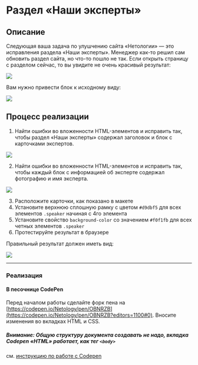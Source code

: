 # Раздел «Наши эксперты»

## Описание

Следующая ваша задача по улушчению сайта «Нетологии» &mdash; это исправления раздела «Наши эксперты».
Менеджер как-то решил сам обновить раздел сайта, но что-то пошло не так.
Если открыть страницу с разделом сейчас, то вы увидите не очень красивый результат:


![](https://netology-code.github.io/html-2-homeworks/sources/2-2/experts-before.jpg)

Вам нужно привести блок к исходному виду: 

![](https://netology-code.github.io/html-2-homeworks/sources/2-2/experts-after.jpg)

## Процесс реализации

1. Найти ошибки во вложенности HTML-элементов и исправить так, чтобы раздел «Наши эксперты» содержал заголовок и блок с карточками экспертов. 

![](https://netology-code.github.io/html-2-homeworks/sources/2-2/experts-stage0.jpg)


2. Найти ошибки во вложенности HTML-элементов и исправить так, чтобы каждый блок с информацией об эксперте содержал фотографию и имя эксперта. 

![](https://netology-code.github.io/html-2-homeworks/sources/2-2/experts-stage1.jpg)

3. Расположите карточки, как показано в макете
4. Установите верхнюю сплошную рамку с цветом `#d9dbf5` для всех элементов `.speaker` начиная с 4го элемента
5. Установите свойство `background-color` со значением `#f0f1fb` для всех четных элементов `.speaker`
6. Протестируйте результат в браузере

Правильный результат должен иметь вид:
 
 ![](https://netology-code.github.io/html-2-homeworks/sources/2-2/experts-after.jpg)

---

### Реализация

#### В песочнице CodePen

Перед началом работы сделайте форк пена на [https://codepen.io/Netology/pen/OBNRZB](https://codepen.io/Netology/pen/OBNRZB?editors=1100#0). Вносите изменения во вкладках HTML и CSS.

##### Внимание: Общую структуру документа создавать не надо, вкладка Codepen «HTML» работает, как тег `<body>`
см. [инструкцию по работе с Codepen](https://netology-university.bitbucket.io/guides/wm/codepen-guide/)
